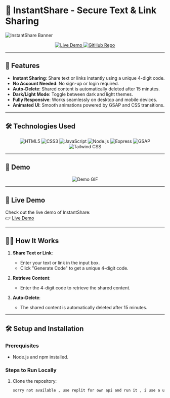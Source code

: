 # 🚀 InstantShare - Secure Text & Link Sharing

![InstantShare Banner](https://imgur.com/a/INt1sSe)

<div align="center">
  <a href="https://bapux03.github.io/InstantShare---Secure-Text-Link-Sharing-Platform/" target="_blank">
    <img src="https://img.shields.io/badge/Live%20Demo-%20%E2%86%92-brightgreen?style=for-the-badge&logo=github&logoColor=white" alt="Live Demo">
  </a>
  <a href="https://github.com/BAPUx03/InstantShare---Secure-Text-Link-Sharing-Platform" target="_blank">
    <img src="https://img.shields.io/badge/GitHub-Repo-blue?style=for-the-badge&logo=github&logoColor=white" alt="GitHub Repo">
  </a>
</div>

---

## 🌟 Features

- **Instant Sharing**: Share text or links instantly using a unique 4-digit code.
- **No Account Needed**: No sign-up or login required.
- **Auto-Delete**: Shared content is automatically deleted after 15 minutes.
- **Dark/Light Mode**: Toggle between dark and light themes.
- **Fully Responsive**: Works seamlessly on desktop and mobile devices.
- **Animated UI**: Smooth animations powered by GSAP and CSS transitions.

---

## 🛠️ Technologies Used

<div align="center">
  <img src="https://img.shields.io/badge/HTML5-E34F26?style=for-the-badge&logo=html5&logoColor=white" alt="HTML5">
  <img src="https://img.shields.io/badge/CSS3-1572B6?style=for-the-badge&logo=css3&logoColor=white" alt="CSS3">
  <img src="https://img.shields.io/badge/JavaScript-F7DF1E?style=for-the-badge&logo=javascript&logoColor=black" alt="JavaScript">
  <img src="https://img.shields.io/badge/Node.js-339933?style=for-the-badge&logo=node.js&logoColor=white" alt="Node.js">
  <img src="https://img.shields.io/badge/Express-000000?style=for-the-badge&logo=express&logoColor=white" alt="Express">
  <img src="https://img.shields.io/badge/GSAP-88CE02?style=for-the-badge&logo=greensock&logoColor=white" alt="GSAP">
  <img src="https://img.shields.io/badge/Tailwind%20CSS-06B6D4?style=for-the-badge&logo=tailwind-css&logoColor=white" alt="Tailwind CSS">
</div>

---

## 🎥 Demo

<div align="center">
  <img src="https://via.placeholder.com/800x400.png?text=InstantShare+Demo+GIF" alt="Demo GIF">
</div>

---

## 🚀 Live Demo

Check out the live demo of InstantShare:  
👉 [Live Demo](https://bapux03.github.io/InstantShare---Secure-Text-Link-Sharing-Platform/)

---

## 🧑‍💻 How It Works

1. **Share Text or Link**:
   - Enter your text or link in the input box.
   - Click "Generate Code" to get a unique 4-digit code.

2. **Retrieve Content**:
   - Enter the 4-digit code to retrieve the shared content.

3. **Auto-Delete**:
   - The shared content is automatically deleted after 15 minutes.

---

## 🛠️ Setup and Installation

### Prerequisites
- Node.js and npm installed.

### Steps to Run Locally
1. Clone the repository:
   ```bash
   sorry not available , use replit for own api and run it , i use a uptimerobot for api calling and live ( Pruthviraj )
